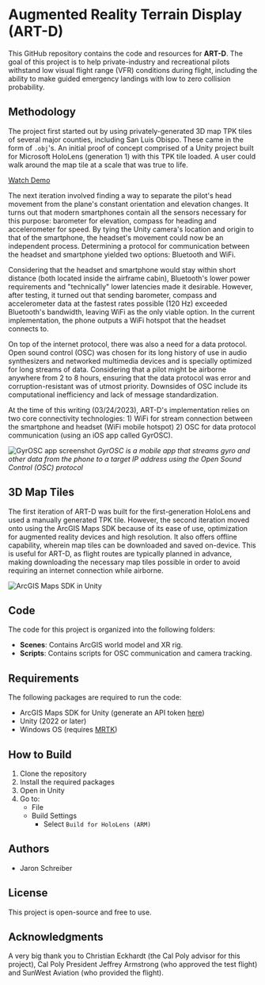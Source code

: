 
# Augmented Reality Terrain Display (ART-D)

This GitHub repository contains the code and resources for  **ART-D**. The goal of this project is to help private-industry and recreational pilots withstand low visual flight range (VFR) conditions during flight, including the ability to make guided emergency landings with low to zero collision probability.

## Methodology

The project first started out by using privately-generated 3D map TPK tiles of several major counties, including San Luis Obispo. These came in the form of `.obj`'s. An initial proof of concept comprised of a Unity project  built for Microsoft HoloLens (generation 1) with this TPK tile loaded. A user could walk around the map tile at a scale that was true to life.

[Watch Demo](https://youtu.be/DftBt-RP7Qc)

The next iteration involved finding a way to separate the pilot's head movement from the plane's constant orientation and elevation changes. It turns out that modern smartphones contain all the sensors necessary for this purpose: barometer for elevation, compass for heading and accelerometer for speed. By tying the Unity camera's location and origin to that of the smartphone, the headset's movement could now be an independent process. Determining a protocol for communication between the headset and smartphone yielded two options: Bluetooth and WiFi.

Considering that the headset and smartphone would stay within short distance (both located inside the airframe cabin), Bluetooth's lower power requirements and "technically" lower latencies made it desirable. However, after testing, it turned out that sending barometer, compass and accelerometer data at the fastest rates possible (120 Hz) exceeded Bluetooth's bandwidth, leaving WiFi as the only viable option. In the current implementation, the phone outputs a WiFi hotspot that the headset connects to.

On top of the internet protocol, there was also a need for a data protocol. Open sound control (OSC) was chosen for its long history of use in audio synthesizers and networked multimedia devices and is specially optimized for long streams of data. Considering that a pilot might be airborne anywhere from 2 to 8 hours, ensuring that the data protocol was error and corruption-resistant was of utmost priority. Downsides of OSC include its computational inefficiency and lack of message standardization.

At the time of this writing (03/24/2023), ART-D's implementation relies on two core connectivity technologies: 1) WiFi for stream connection between the smartphone and headset (WiFi mobile hotspot) 2) OSC for data protocol communication (using an iOS app called GyrOSC).

![GyrOSC app screenshot](https://www.bitshapesoftware.com/instruments/gyrosc/data/gyrosc-screenshots-2.5.png)
*GyrOSC is a mobile app that streams gyro and other data from the phone to a target IP address using the Open Sound Control (OSC) protocol*

## 3D Map Tiles

The first iteration of ART-D was built for the first-generation HoloLens and used a manually generated TPK tile. However, the second iteration moved onto using the ArcGIS Maps SDK because of its ease of use, optimization for augmented reality devices and high resolution. It also offers offline capability, wherein map tiles can be downloaded and saved on-device. This is useful for ART-D, as flight routes are typically planned in advance, making downloading the necessary map tiles possible in order to avoid requiring an internet connection while airborne.

![ArcGIS Maps SDK in Unity](https://www.esri.com/arcgis-blog/wp-content/uploads/2020/10/Unreal_NY_005-scaled.jpg)

## Code

The code for this project is organized into the following folders:

-   **Scenes**: Contains ArcGIS world model and XR rig.
-   **Scripts**: Contains scripts for OSC communication and camera tracking.

## Requirements

The following packages are required to run the code:

-   ArcGIS Maps SDK for Unity (generate an API token [here](https://developers.arcgis.com/dashboard/))
- Unity (2022 or later)
- Windows OS (requires [MRTK](https://github.com/microsoft/MixedRealityToolkit-Unity))

## How to Build

1.  Clone the repository
2.  Install the required packages
3.  Open in Unity
4.  Go to:
    -  File
    - Build Settings
	    - Select `Build for HoloLens (ARM)`

## Authors

- Jaron Schreiber

## License

This project is open-source and free to use.

## Acknowledgments

A very big thank you to Christian Eckhardt (the Cal Poly advisor for this project), Cal Poly President Jeffrey Armstrong (who approved the test flight) and SunWest Aviation (who provided the flight).